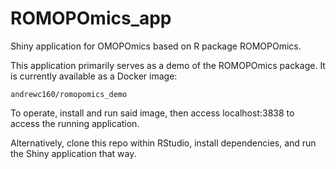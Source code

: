# ROMOPOmics_app
Shiny application for OMOPOmics based on R package ROMOPOmics.

This application primarily serves as a demo of the ROMOPOmics package. It is currently available as a Docker image:

`andrewc160/romopomics_demo`

To operate, install and run said image, then access localhost:3838 to access the running application.

Alternatively, clone this repo within RStudio, install dependencies, and run the Shiny application that way.
